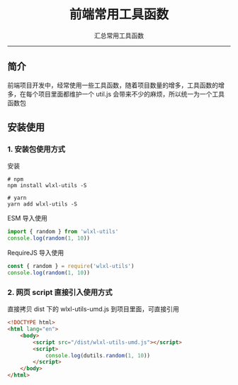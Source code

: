 <h1 align="center">前端常用工具函数</h1>

<p align="center">汇总常用工具函数</p>

---

## 简介

前端项目开发中，经常使用一些工具函数，随着项目数量的增多，工具函数的增多，在每个项目里面都维护一个 util.js 会带来不少的麻烦，所以统一为一个工具函数包

## 安装使用

### 1. 安装包使用方式

安装

```shell
# npm
npm install wlxl-utils -S

# yarn
yarn add wlxl-utils -S
```

ESM 导入使用

```js
import { random } from 'wlxl-utils'
console.log(random(1, 10))
```

RequireJS 导入使用

```js
const { random } = require('wlxl-utils')
console.log(random(1, 10))
```

### 2. 网页 script 直接引入使用方式

直接拷贝 dist 下的 wlxl-utils-umd.js 到项目里面，可直接引用

```html
<!DOCTYPE html>
<html lang="en">
	<body>
		<script src="/dist/wlxl-utils-umd.js"></script>
		<script>
			console.log(dutils.random(1, 10))
		</script>
	</body>
</html>
```
